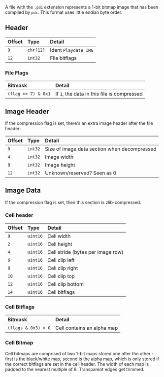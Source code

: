 A file with the `.pdi` extension represents a 1-bit bitmap image that has been compiled by `pdc`. This format uses little endian byte order.

## Header

| Offset | Type      | Detail               |
|:-------|:----------|:---------------------|
| `0`    | `chr[12]` | Ident `Playdate IMG` |
| `12`   | `int32`   | File bitflags        |

### File Flags

| Bitmask             | Detail                                      |
|:--------------------|:--------------------------------------------|
| `(flag >> 7) & 0x1` | If `1`, the data in this file is compressed |

## Image Header

If the compression flag is set, there's an extra image header after the file header:

| Offset | Type     | Detail |
|:-------|:---------|:--------------------------------|
| `0`    | `int32`  | Size of image data section when decompressed |
| `4`    | `int32`  | Image width |
| `8`    | `int32`  | Image height |
| `12`   | `int32`  | Unknown/reserved? Seen as 0 |

## Image Data

If the compression flag is set, then this section is zlib-compressed.

### Cell header

| Offset | Type     | Detail |
|:-------|:---------|:-------|
| `0`    | `uint16` | Cell width |
| `2`    | `uint16` | Cell height |
| `4`    | `uint16` | Cell stride (bytes per image row) |
| `6`    | `uint16` | Cell clip left |
| `8`    | `uint16` | Cell clip right |
| `10`   | `uint16` | Cell clip top |
| `12`   | `uint16` | Cell clip bottom |
| `14`   | `uint16` | Cell bitflags |

### Cell Bitflags

| Bitmask             | Detail                     |
|:--------------------|:---------------------------|
| `(flags & 0x3) > 0` | Cell contains an alpha map |

### Cell Bitmap

Cell bitmaps are comprised of two 1-bit maps stored one after the other - first is the black/white map, second is the alpha map, which is only stored if the correct bitflags are set in the cell header. The width of each map is padded to the nearest multiple of 8. Transparent edges get trimmed.